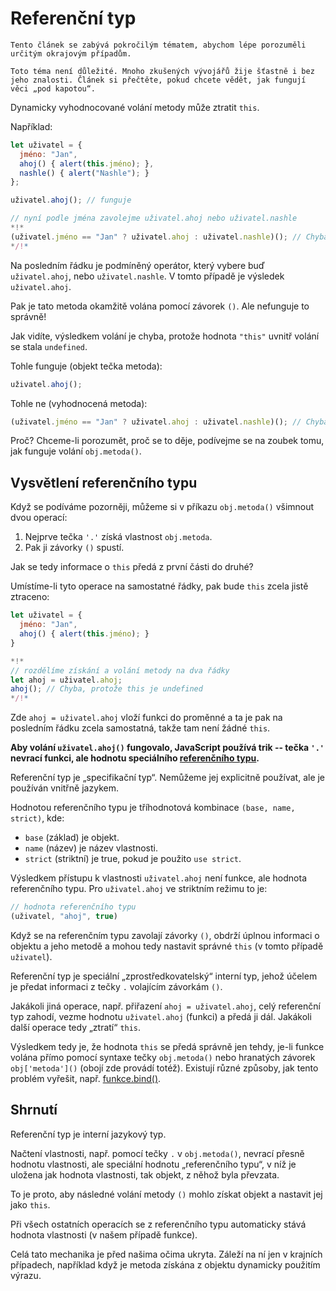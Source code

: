 
# Referenční typ

```warn header="Hlubší vlastnost jazyka"
Tento článek se zabývá pokročilým tématem, abychom lépe porozuměli určitým okrajovým případům.

Toto téma není důležité. Mnoho zkušených vývojářů žije šťastně i bez jeho znalosti. Článek si přečtěte, pokud chcete vědět, jak fungují věci „pod kapotou“.
```

Dynamicky vyhodnocované volání metody může ztratit `this`.

Například:

```js run
let uživatel = {
  jméno: "Jan",
  ahoj() { alert(this.jméno); },
  nashle() { alert("Nashle"); }
};

uživatel.ahoj(); // funguje

// nyní podle jména zavolejme uživatel.ahoj nebo uživatel.nashle
*!*
(uživatel.jméno == "Jan" ? uživatel.ahoj : uživatel.nashle)(); // Chyba!
*/!*
```

Na posledním řádku je podmíněný operátor, který vybere buď `uživatel.ahoj`, nebo `uživatel.nashle`. V tomto případě je výsledek `uživatel.ahoj`.

Pak je tato metoda okamžitě volána pomocí závorek `()`. Ale nefunguje to správně!

Jak vidíte, výsledkem volání je chyba, protože hodnota `"this"` uvnitř volání se stala `undefined`.

Tohle funguje (objekt tečka metoda):
```js
uživatel.ahoj();
```

Tohle ne (vyhodnocená metoda):
```js
(uživatel.jméno == "Jan" ? uživatel.ahoj : uživatel.nashle)(); // Chyba!
```

Proč? Chceme-li porozumět, proč se to děje, podívejme se na zoubek tomu, jak funguje volání `obj.metoda()`.

## Vysvětlení referenčního typu

Když se podíváme pozorněji, můžeme si v příkazu `obj.metoda()` všimnout dvou operací:

1. Nejprve tečka `'.'` získá vlastnost `obj.metoda`.
2. Pak ji závorky `()` spustí.

Jak se tedy informace o `this` předá z první části do druhé?

Umístíme-li tyto operace na samostatné řádky, pak bude `this` zcela jistě ztraceno:

```js run
let uživatel = {
  jméno: "Jan",
  ahoj() { alert(this.jméno); }
}

*!*
// rozdělíme získání a volání metody na dva řádky
let ahoj = uživatel.ahoj;
ahoj(); // Chyba, protože this je undefined
*/!*
```

Zde `ahoj = uživatel.ahoj` vloží funkci do proměnné a ta je pak na posledním řádku zcela samostatná, takže tam není žádné `this`.

**Aby volání `uživatel.ahoj()` fungovalo, JavaScript používá trik -- tečka `'.'` nevrací funkci, ale hodnotu speciálního [referenčního typu](https://tc39.github.io/ecma262/#sec-reference-specification-type).**

Referenční typ je „specifikační typ“. Nemůžeme jej explicitně používat, ale je používán vnitřně jazykem.

Hodnotou referenčního typu je tříhodnotová kombinace `(base, name, strict)`, kde:

- `base` (základ) je objekt.
- `name` (název) je název vlastnosti.
- `strict` (striktní) je true, pokud je použito `use strict`.

Výsledkem přístupu k vlastnosti `uživatel.ahoj` není funkce, ale hodnota referenčního typu. Pro `uživatel.ahoj` ve striktním režimu to je:

```js
// hodnota referenčního typu
(uživatel, "ahoj", true)
```

Když se na referenčním typu zavolají závorky `()`, obdrží úplnou informaci o objektu a jeho metodě a mohou tedy nastavit správné `this` (v tomto případě `uživatel`).

Referenční typ je speciální „zprostředkovatelský“ interní typ, jehož účelem je předat informaci z tečky `.` volajícím závorkám `()`.

Jakákoli jiná operace, např. přiřazení `ahoj = uživatel.ahoj`, celý referenční typ zahodí, vezme hodnotu `uživatel.ahoj` (funkci) a předá ji dál. Jakákoli další operace tedy „ztratí“ `this`.

Výsledkem tedy je, že hodnota `this` se předá správně jen tehdy, je-li funkce volána přímo pomocí syntaxe tečky `obj.metoda()` nebo hranatých závorek `obj['metoda']()` (obojí zde provádí totéž). Existují různé způsoby, jak tento problém vyřešit, např. [funkce.bind()](/bind#solution-2-bind).

## Shrnutí

Referenční typ je interní jazykový typ.

Načtení vlastnosti, např. pomocí tečky `.` v `obj.metoda()`, nevrací přesně hodnotu vlastnosti, ale speciální hodnotu „referenčního typu“, v níž je uložena jak hodnota vlastnosti, tak objekt, z něhož byla převzata.

To je proto, aby následné volání metody `()` mohlo získat objekt a nastavit jej jako `this`.

Při všech ostatních operacích se z referenčního typu automaticky stává hodnota vlastnosti (v našem případě funkce).

Celá tato mechanika je před našima očima ukryta. Záleží na ní jen v krajních případech, například když je metoda získána z objektu dynamicky použitím výrazu.
